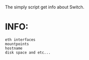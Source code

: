 The simply script get info about Switch.

  # INFO: 
    eth interfaces
    mountpoints
    hostname
    disk space and etc...
